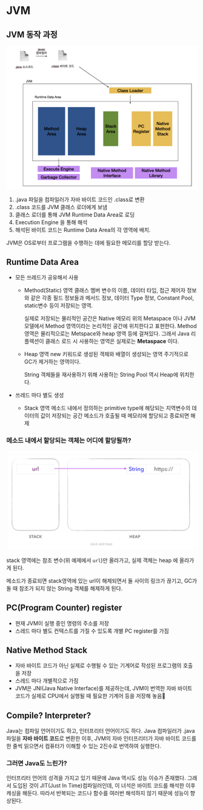 # JVM

## JVM 동작 과정
![](2023-07-09-11-55-01.png)

1. .java 파일을 컴파일러가 자바 바이트 코드인 .class로 변환
2. .class 코드를 JVM 클래스 로더에게 보냄
3. 클래스 로더를 통해 JVM Runtime Data Area로 로딩
4. Execution Engine 을 통해 해석
5. 해석된 바이트 코드는 Runtime Data Area의 각 영역에 배치.

JVM은 OS로부터 프로그램을 수행하는 데에 필요한 메모리를 할당 받는다.

## Runtime Data Area
- 모든 쓰레드가 공유해서 사용
    - Method(Static) 영역
        클래스 멤버 변수의 이름, 데이터 타입, 접근 제어자 정보와 같은 각종 필드 정보들과 메서드 정보, 데이터 Type 정보, Constant Pool, static변수 등이 저장되는 영역.
        
        실제로 저장되는 물리적인 공간은 Native 메모리 위의 Metaspace 이나 JVM 모델에서 Method 영역이라는 논리적인 공간에 위치한다고 표현한다.
        Method 영역은 물리적으로는 Metspace와 heap 영역 등에 걸쳐있다.
        그래서 Java 리플렉션이 클래스 로드 시 사용하는 영역은 실제로는 **Metaspace** 이다.

    - Heap 영역
        new 키워드로 생성된 객체와 배열이 생성되는 영역
        주기적으로 GC가 제거하는 영역이다.
        
        String 객체들을 재사용하기 위해 사용하는 String Pool 역시 Heap에 위치한다.

- 쓰레드 마다 별도 생성
    - Stack 영역
        메소드 내에서 정의하는 primitive type에 해당되는 지역변수의 데이터의 값이 저장되는 공간
        메소드가 호출될 때 메모리에 할당되고 종료되면 해제

### 메소드 내에서 할당되는 객체는 어디에 할당될까?

![](2023-07-09-12-41-37.png)

stack 영역에는 참조 변수(위 예제에서 `url`)만 올라가고, 실제 객체는 heap 에 올라가게 된다.

메소드가 종료되면 stack영역에 있는 url이 해제되면서 둘 사이의 링크가 끊기고, GC가 돌 때 참조가 되지 않는 String 객체를 해제하게 된다.

## PC(Program Counter) register
- 현재 JVM이 실행 중인 명령의 주소를 저장
- 스레드 마다 별도 컨텍스트를 가질 수 있도록 개별 PC register를 가짐

## Native Method Stack
- 자바 바이트 코드가 아닌 실제로 수행될 수 있는 기계어로 작성된 프로그램의 호출을 저장
- 스레드 마다 개별적으로 가짐
- JVM은 JNI(Java Native Interface)를 제공하는데, JVM이 번역한 자바 바이트 코드가 실제로 CPU에서 실행될 때 필요한 기계어 등을 저장해 놓음

## Compile? Interpreter?
Java는 컴파일 언어이기도 하고, 인터프리터 언어이기도 하다.
Java 컴파일러가 .java 파일을 **자바 바이트 코드**로 변환한 이후, JVM의 자바 인터프리터가 자바 바이트 코드를 한 줄씩 읽으면서 컴퓨터가 이해할 수 있는 2진수로 번역하여 실행한다.

### 그러면 Java도 느린가?
인터프리터 언어의 성격을 가지고 있기 때문에 Java 역시도 성능 이슈가 존재했다.
그래서 도입된 것이 JIT(Just In Time)컴파일러인데, 이 녀석은 바이트 코드를 해석한 이후 캐싱을 해둔다. 따라서 반복되는 코드나 함수를 여러번 해석하지 않기 때문에 성능이 향상된다.